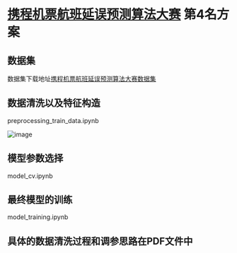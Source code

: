 # [携程机票航班延误预测算法大赛](https://www.kesci.com/apps/home/competition/59786712bd66a32dfa703e0a) 第4名方案
## 数据集
数据集下载地址[携程机票航班延误预测算法大赛数据集](http://pan.baidu.com/s/1dEPyMGh)
## 数据清洗以及特征构造
preprocessing_train_data.ipynb

![image](https://github.com/TFeiMa/Data-competition/blob/master/Flight%20delay%20prediction/data%20cleaning.PNG)
## 模型参数选择
model_cv.ipynb
## 最终模型的训练
model_training.ipynb
## 具体的数据清洗过程和调参思路在PDF文件中
